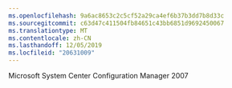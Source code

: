 ```yaml
---
ms.openlocfilehash: 9a6ac8653c2c5cf52a29ca4ef6b37b3dd7b8d33c
ms.sourcegitcommit: c63d47c411504fb84651c43bb6851d9692450067
ms.translationtype: MT
ms.contentlocale: zh-CN
ms.lasthandoff: 12/05/2019
ms.locfileid: "20631009"
---
```

<Token xmlns:xlink="http://www.w3.org/1999/xlink">Microsoft System Center Configuration Manager 2007</Token>
